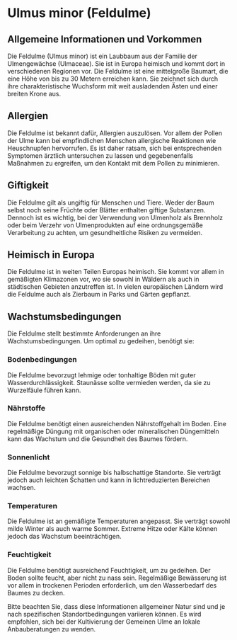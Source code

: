 # Ulmus minor (Feldulme)

## Allgemeine Informationen und Vorkommen
Die Feldulme (Ulmus minor) ist ein Laubbaum aus der Familie der Ulmengewächse (Ulmaceae). Sie ist in Europa heimisch und kommt dort in verschiedenen Regionen vor. Die Feldulme ist eine mittelgroße Baumart, die eine Höhe von bis zu 30 Metern erreichen kann. Sie zeichnet sich durch ihre charakteristische Wuchsform mit weit ausladenden Ästen und einer breiten Krone aus.

## Allergien
Die Feldulme ist bekannt dafür, Allergien auszulösen. Vor allem der Pollen der Ulme kann bei empfindlichen Menschen allergische Reaktionen wie Heuschnupfen hervorrufen. Es ist daher ratsam, sich bei entsprechenden Symptomen ärztlich untersuchen zu lassen und gegebenenfalls Maßnahmen zu ergreifen, um den Kontakt mit dem Pollen zu minimieren.

## Giftigkeit
Die Feldulme gilt als ungiftig für Menschen und Tiere. Weder der Baum selbst noch seine Früchte oder Blätter enthalten giftige Substanzen. Dennoch ist es wichtig, bei der Verwendung von Ulmenholz als Brennholz oder beim Verzehr von Ulmenprodukten auf eine ordnungsgemäße Verarbeitung zu achten, um gesundheitliche Risiken zu vermeiden.

## Heimisch in Europa
Die Feldulme ist in weiten Teilen Europas heimisch. Sie kommt vor allem in gemäßigten Klimazonen vor, wo sie sowohl in Wäldern als auch in städtischen Gebieten anzutreffen ist. In vielen europäischen Ländern wird die Feldulme auch als Zierbaum in Parks und Gärten gepflanzt.

## Wachstumsbedingungen
Die Feldulme stellt bestimmte Anforderungen an ihre Wachstumsbedingungen. Um optimal zu gedeihen, benötigt sie:

### Bodenbedingungen
Die Feldulme bevorzugt lehmige oder tonhaltige Böden mit guter Wasserdurchlässigkeit. Staunässe sollte vermieden werden, da sie zu Wurzelfäule führen kann.

### Nährstoffe
Die Feldulme benötigt einen ausreichenden Nährstoffgehalt im Boden. Eine regelmäßige Düngung mit organischen oder mineralischen Düngemitteln kann das Wachstum und die Gesundheit des Baumes fördern.

### Sonnenlicht
Die Feldulme bevorzugt sonnige bis halbschattige Standorte. Sie verträgt jedoch auch leichten Schatten und kann in lichtreduzierten Bereichen wachsen.

### Temperaturen
Die Feldulme ist an gemäßigte Temperaturen angepasst. Sie verträgt sowohl milde Winter als auch warme Sommer. Extreme Hitze oder Kälte können jedoch das Wachstum beeinträchtigen.

### Feuchtigkeit
Die Feldulme benötigt ausreichend Feuchtigkeit, um zu gedeihen. Der Boden sollte feucht, aber nicht zu nass sein. Regelmäßige Bewässerung ist vor allem in trockenen Perioden erforderlich, um den Wasserbedarf des Baumes zu decken.

Bitte beachten Sie, dass diese Informationen allgemeiner Natur sind und je nach spezifischen Standortbedingungen variieren können. Es wird empfohlen, sich bei der Kultivierung der Gemeinen Ulme an lokale Anbauberatungen zu wenden.

